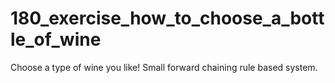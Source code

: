 # 180_exercise_how_to_choose_a_bottle_of_wine
Choose a type of wine you like! Small forward chaining rule based system. 
